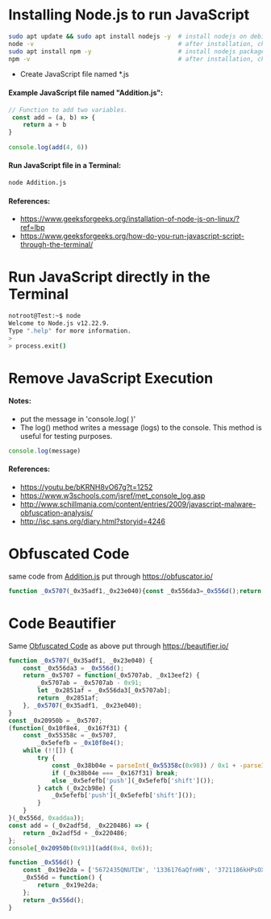 # Installing Node.js to run JavaScript
```bash
sudo apt update && sudo apt install nodejs -y  # install nodejs on debian based system
node -v                                        # after installation, check version
sudo apt install npm -y                        # install nodejs package manager
npm -v                                         # after installation, check version
```
- Create JavaScript file named *.js

#### Example JavaScript file named "Addition.js":
```js
// Function to add two variables.
 const add = (a, b) => {
    return a + b
}
 
console.log(add(4, 6))
```
#### Run JavaScript file in a Terminal:
```bash
node Addition.js
```
#### References: 
- https://www.geeksforgeeks.org/installation-of-node-js-on-linux/?ref=lbp
- https://www.geeksforgeeks.org/how-do-you-run-javascript-script-through-the-terminal/

# Run JavaScript directly in the Terminal
```bash
notroot@Test:~$ node
Welcome to Node.js v12.22.9.
Type ".help" for more information.
> 
> process.exit()
```

# Remove JavaScript Execution
#### Notes: 
- put the message in 'console.log( )'
- The log() method writes a message (logs) to the console. This method is useful for testing purposes.
```js
console.log(message)
```
#### References: 
- https://youtu.be/bKRNH8vO67g?t=1252
- https://www.w3schools.com/jsref/met_console_log.asp
- http://www.schillmania.com/content/entries/2009/javascript-malware-obfuscation-analysis/
- http://isc.sans.org/diary.html?storyid=4246

# Obfuscated Code
same code from [Addition.js](https://github.com/ciwen3/JH-Notes/blob/main/JavaScript.md####example-javascript-file-named-"addition.js":) put through https://obfuscator.io/
```js
function _0x5707(_0x35adf1,_0x23e040){const _0x556da3=_0x556d();return _0x5707=function(_0x5707ab,_0x13eef2){_0x5707ab=_0x5707ab-0x91;let _0x2851af=_0x556da3[_0x5707ab];return _0x2851af;},_0x5707(_0x35adf1,_0x23e040);}const _0x20950b=_0x5707;(function(_0x10f8e4,_0x167f31){const _0x55358c=_0x5707,_0x5efefb=_0x10f8e4();while(!![]){try{const _0x38b04e=parseInt(_0x55358c(0x98))/0x1+-parseInt(_0x55358c(0x95))/0x2+parseInt(_0x55358c(0x93))/0x3+parseInt(_0x55358c(0x97))/0x4+parseInt(_0x55358c(0x92))/0x5+parseInt(_0x55358c(0x99))/0x6+-parseInt(_0x55358c(0x94))/0x7*(parseInt(_0x55358c(0x96))/0x8);if(_0x38b04e===_0x167f31)break;else _0x5efefb['push'](_0x5efefb['shift']());}catch(_0x2cb98e){_0x5efefb['push'](_0x5efefb['shift']());}}}(_0x556d,0xaddaa));const add=(_0x2adf5d,_0x220486)=>{return _0x2adf5d+_0x220486;};console[_0x20950b(0x91)](add(0x4,0x6));function _0x556d(){const _0x19e2da=['5672435QNUTIW','1336176aQfnHN','3721186kHPsOX','1931438evbblN','24vDtuHv','556832FPLZdT','1320936ZxjwXY','1395576DbBnFv','log'];_0x556d=function(){return _0x19e2da;};return _0x556d();}
```



# Code Beautifier
Same [Obfuscated Code](https://github.com/ciwen3/JH-Notes/blob/main/JavaScript.md#obfuscated-code) as above put through https://beautifier.io/
```js
function _0x5707(_0x35adf1, _0x23e040) {
    const _0x556da3 = _0x556d();
    return _0x5707 = function(_0x5707ab, _0x13eef2) {
        _0x5707ab = _0x5707ab - 0x91;
        let _0x2851af = _0x556da3[_0x5707ab];
        return _0x2851af;
    }, _0x5707(_0x35adf1, _0x23e040);
}
const _0x20950b = _0x5707;
(function(_0x10f8e4, _0x167f31) {
    const _0x55358c = _0x5707,
        _0x5efefb = _0x10f8e4();
    while (!![]) {
        try {
            const _0x38b04e = parseInt(_0x55358c(0x98)) / 0x1 + -parseInt(_0x55358c(0x95)) / 0x2 + parseInt(_0x55358c(0x93)) / 0x3 + parseInt(_0x55358c(0x97)) / 0x4 + parseInt(_0x55358c(0x92)) / 0x5 + parseInt(_0x55358c(0x99)) / 0x6 + -parseInt(_0x55358c(0x94)) / 0x7 * (parseInt(_0x55358c(0x96)) / 0x8);
            if (_0x38b04e === _0x167f31) break;
            else _0x5efefb['push'](_0x5efefb['shift']());
        } catch (_0x2cb98e) {
            _0x5efefb['push'](_0x5efefb['shift']());
        }
    }
}(_0x556d, 0xaddaa));
const add = (_0x2adf5d, _0x220486) => {
    return _0x2adf5d + _0x220486;
};
console[_0x20950b(0x91)](add(0x4, 0x6));

function _0x556d() {
    const _0x19e2da = ['5672435QNUTIW', '1336176aQfnHN', '3721186kHPsOX', '1931438evbblN', '24vDtuHv', '556832FPLZdT', '1320936ZxjwXY', '1395576DbBnFv', 'log'];
    _0x556d = function() {
        return _0x19e2da;
    };
    return _0x556d();
}
```
